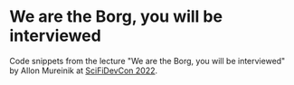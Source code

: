 # We are the Borg, you will be interviewed

Code snippets from the lecture "We are the Borg, you will be
interviewed" by Allon Mureinik at [SciFiDevCon 2022](https://www.scifidevcon.com/).

